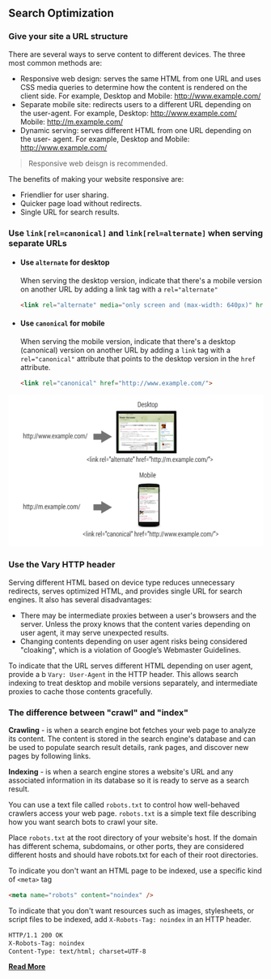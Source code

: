 ## Search Optimization
### Give your site a URL structure
There are several ways to serve content to different devices. The three most common methods are:
* Responsive web design: serves the same HTML from one URL and uses CSS media queries to determine how the content is rendered on the client side. For example, Desktop and Mobile: http://www.example.com/
* Separate mobile site: redirects users to a different URL depending on the user-agent. For example, Desktop: http://www.example.com/ Mobile: http://m.example.com/
* Dynamic serving: serves different HTML from one URL depending on the user- agent. For example, Desktop and Mobile: http://www.example.com/

> Responsive web deisgn is recommended.

The benefits of making your website responsive are:
* Friendlier for user sharing.
* Quicker page load without redirects.
* Single URL for search results.

### Use `link[rel=canonical]` and `link[rel=alternate]` when serving separate URLs
* #### Use `alternate` for desktop

    When serving the desktop version, indicate that there's a mobile version on another URL by adding a link tag with a `rel="alternate"`
    ```html
    <link rel="alternate" media="only screen and (max-width: 640px)" href="http://m.example.com/">
    ```

* #### Use `canonical` for mobile

    When serving the mobile version, indicate that there's a desktop (canonical) version on another URL by adding a `link` tag with a `rel="canonical"` attribute that points to the desktop version in the `href` attribute.
    ```html
    <link rel="canonical" href="http://www.example.com/">
    ```

![different_url-2x](../images/different_url-2x.png)

### Use the Vary HTTP header
Serving different HTML based on device type reduces unnecessary redirects, serves optimized HTML, and provides single URL for search engines. It also has several disadvantages:
* There may be intermediate proxies between a user's browsers and the server. Unless the proxy knows that the content varies depending on user agent, it may serve unexpected results.
* Changing contents depending on user agent risks being considered "cloaking", which is a violation of Google’s Webmaster Guidelines.

To indicate that the URL serves different HTML depending on user agent, provide a b `Vary: User-Agent` in the HTTP header. This allows search indexing to treat desktop and mobile versions separately, and intermediate proxies to cache those contents gracefully.

### The difference between "crawl" and "index"
__Crawling__ - is when a search engine bot fetches your web page to analyze its content. The content is stored in the search engine's database and can be used to populate search result details, rank pages, and discover new pages by following links.

__Indexing__ - is when a search engine stores a website's URL and any associated information in its database so it is ready to serve as a search result.

You can use a text file called `robots.txt` to control how well-behaved crawlers access your web page. `robots.txt` is a simple text file describing how you want search bots to crawl your site.

Place `robots.txt` at the root directory of your website's host. If the domain has different schema, subdomains, or other ports, they are considered different hosts and should have robots.txt for each of their root directories.

To indicate you don't want an HTML page to be indexed, use a specific kind of `<meta>` tag
```html
<meta name="robots" content="noindex" />
```

To indicate that you don't want resources such as images, stylesheets, or script files to be indexed, add `X-Robots-Tag: noindex` in an HTTP header.
```
HTTP/1.1 200 OK
X-Robots-Tag: noindex
Content-Type: text/html; charset=UTF-8
```

[__Read More__](https://developers.google.com/web/fundamentals/discovery/search-optimization/)
